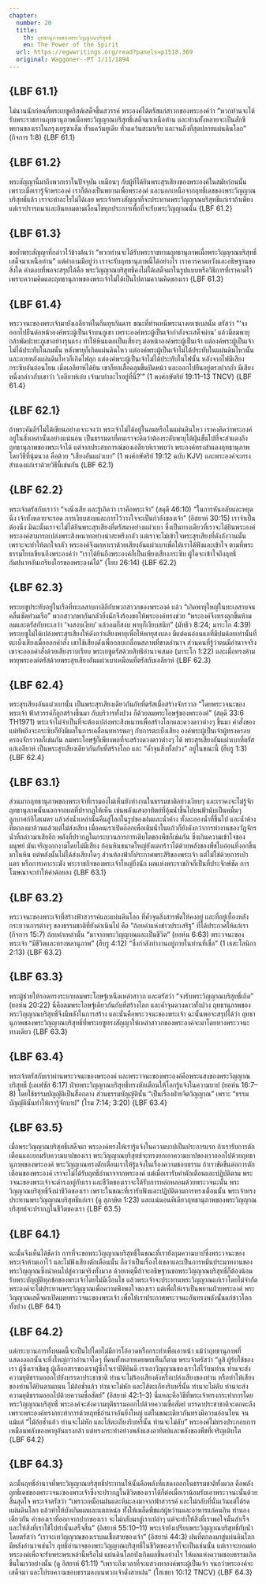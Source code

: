 ```yaml
---
chapter:
  number: 20
  title:
    th: ฤทธานุภาพของพระวิญญาณบริสุทธิ์
    en: The Power of the Spirit
  url: https://egwwritings.org/read?panels=p1518.369
  original: Waggoner--PT 1/11/1894
---
```


## {LBF 61.1}

ไม่นานนักก่อนที่พระเยซูคริสต์เสด็จขึ้นสวรรค์ พระองค์ได้ตรัสแก่สาวกของพระองค์ว่า “พวกท่านจะได้รับพระราชทานฤทธานุภาพเมื่อพระวิญญาณบริสุทธิ์เสด็จมาเหนือท่าน และท่านทั้งหลายจะเป็นสักขีพยานของเราในกรุงเยรูซาเล็ม ทั่วแคว้นยูเดีย ทั่วแคว้นสะมาเรีย และจนถึงที่สุดปลายแผ่นดินโลก” (กิจการ 1:8) {LBF 61.1}

## {LBF 61.2}

พระสัญญานี้มาถึงพวกเราในปัจจุบัน เหมือนๆ กับผู้ที่ได้ยินพระสุรเสียงของพระองค์ในสมัยก่อนนั้น เพราะเมื่อเรารู้จักพระองค์ เราก็ต้องเป็นพยานเพื่อพระองค์ และนอกเหนือจากฤทธิ์เดชของพระวิญญาณบริสุทธิ์แล้ว เราจะทำอะไรไม่ได้เลย พระเจ้าทรงสัญญาที่จะประทานพระวิญญาณบริสุทธิ์แก่เราถ้าเพียงแต่เราปรารถนาและยินยอมตามเงื่อนไขทุกประการเพื่อที่จะรับพระวิญญาณนั้น {LBF 61.2}

## {LBF 61.3}

ขอย้ำพระสัญญาที่กล่าวไว้ข้างต้นว่า “พวกท่านจะได้รับพระราชทานฤทธานุภาพเมื่อพระวิญญาณบริสุทธิ์เสด็จมาเหนือท่าน” แต่คำถามมีอยู่ว่า เราจะรับฤทธานุภาพนี้ได้อย่างไร เราควรคาดหวังและอธิษฐานขอสิ่งใด คำตอบที่พอจะสรุปได้คือ พระวิญญาณบริสุทธิ์คงไม่ได้เสด็จมาในรูปแบบหรือวิธีการที่เราคาดไว้ เพราะความคิดและฤทธานุภาพของพระเจ้าไม่ได้เป็นไปตามความคิดของเรา {LBF 61.3}

## {LBF 61.4}

พระวจนะของพระเจ้ามายังเอลียาห์ในถิ่นทุรกันดาร ขณะที่ท่านหนีพระนางเยเซเบลนั้น ตรัสว่า “‘จงออกไปยืนต่อหน้าองค์พระผู้เป็นเจ้าบนภูเขา เพราะองค์พระผู้เป็นเจ้ากำลังจะเสด็จผ่าน’ แล้วมีลมพายุกล้าพัดปะทะภูเขาอย่างรุนแรง ทำให้หินแตกเป็นเสี่ยงๆ ต่อหน้าองค์พระผู้เป็นเจ้า แต่องค์พระผู้เป็นเจ้าไม่ได้ประทับในลมนั้น หลังพายุก็เกิดแผ่นดินไหว แต่องค์พระผู้เป็นเจ้าไม่ได้ประทับในแผ่นดินไหวนั้น และภายหลังแผ่นดินไหวก็เกิดไฟลุก แต่องค์พระผู้เป็นเจ้าไม่ได้ประทับในไฟนั้น หลังจากไฟมีเสียงกระซิบอันอ่อนโยน เมื่อเอลียาห์ได้ยิน เขาก็ยกเสื้อคลุมขึ้นปิดหน้า และออกไปยืนอยู่ตรงปากถ้ำ มีเสียงหนึ่งกล่าวกับเขาว่า ‘เอลียาห์เอ๋ย เจ้ามาทำอะไรอยู่ที่นี่?’” (1 พงศ์กษัตริย์ 19:11–13 TNCV) {LBF 61.4}

## {LBF 62.1}

ถ้าพระคัมภีร์ไม่ได้เขียนอย่างเจาะจงว่า พระเจ้าไม่ได้อยู่ในลมหรือในแผ่นดินไหว เราคงคิดว่าพระองค์อยู่ในสิ่งเหล่านั้นอย่างแน่นอน เป็นธรรมดาที่คนเราจะคิดว่าต้องระดับพายุไต้ฝุ่นขั้นไปที่จะสำแดงถึงฤทธานุภาพของพระเจ้าได้ แต่จากประสบการณ์ของเอลียาห์เราพบว่า พระองค์ทรงสำแดงฤทธานุภาพโดยวิธีที่นุ่มนวล คือด้วย “เสียงอันแผ่วเบา” (1 พงศ์กษัตริย์ 19:12 ฉบับ KJV) และพระองค์จะทรงสำแดงแก่เราด้วยวิธีนี้เช่นกัน {LBF 62.1}

## {LBF 62.2}

พระเจ้าตรัสกับเราว่า “จงนิ่งเสีย และรู้เถิดว่า เราคือพระเจ้า” (สดุดี 46:10) “ในการหันกลับและหยุดนิ่ง เจ้าทั้งหลายจะรอด การเงียบสงบและการไว้วางใจจะเป็นกำลังของเจ้า” (อิสยาห์ 30:15) เราจำเป็นต้องนิ่ง มิฉะนั้นเราจะไม่ได้ยินพระสุรเสียงที่ตรัสมาอย่างแผ่วเบา ซึ่งเป็นทางเดียวที่เราจะได้ยินพระองค์ พระองค์สามารถเปล่งพระสิงหนาทอย่างน่าสะพรึงกลัว แต่เราจะไม่เข้าใจพระสุรเสียงที่ดังกังวานนั้น เพราะจะทำให้ตกใจกลัว พระองค์จึงมาหาเราด้วยเสียงอันแผ่วเบาเพื่อให้เราได้ฟังและเข้าใจ ตามที่พระธรรมโยบเขียนถึงพระองค์ว่า “เราได้ยินถึงพระองค์ก็เป็นเพียงเสียงกระซิบ ผู้ใดจะเข้าใจถึงฤทธิ์กัมปนาทอันเกรียงไกรของพระองค์ได้” (โยบ 26:14) {LBF 62.2}

## {LBF 62.3}

พระเยซูประทับอยู่ในเรือที่ทะเลสาบกาลิลีกับพวกสาวกของพระองค์ แล้ว “เกิดพายุใหญ่ในทะเลสาบจนคลื่นซัดท่วมเรือ” พวกสาวกพากันกลัวยิ่งนักจึงร้องขอให้พระองค์ทรงช่วย “พระองค์จึงทรงลุกขึ้นห้ามลมและตรัสกับทะเลว่า ‘จงสงบเงียบ’ แล้วลมก็สงบ พายุก็เงียบสนิท” (มัทธิว 8:24; มาระโก 4:39) พระเยซูไม่ได้เปล่งพระสุรเสียงให้ดังกว่าเสียงพายุเพื่อให้พายุสงบลง มีแต่คนอ่อนแอที่มีปมด้อยเท่านั้นที่ตะเบ็งเสียงเมื่อออกคำสั่ง เขาใช้เสียงดังเพื่อกลบเกลื่อนสภาพที่ขาดอำนาจ ส่วนคนที่รู้ว่าตนมีอำนาจจริง เขาจะออกคำสั่งด้วยเสียงราบเรียบ พระเยซูตรัสด้วยสิทธิอำนาจเสมอ (มาระโก 1:22) และเมื่อทรงห้ามพายุพระองค์ตรัสด้วยพระสุรเสียงอันแผ่วเบาเหมือนที่ตรัสกับเอลียาห์ {LBF 62.3}

## {LBF 62.4}

พระสุรเสียงอันแผ่วเบานั้น เป็นพระสุรเสียงเดียวกันกับที่ตรัสเมื่อสร้างจักรวาล “โดยพระวจนะของพระเจ้า ฟ้าสวรรค์ก็ถูกสร้างขึ้นมา กับบริวารทั้งปวง ก็ด้วยลมพระโอษฐ์ของพระองค์” (สดุดี 33:6 TH1971) พระเจ้าไม่จำเป็นที่จะต้องเปล่งพระสิงหนาทเพื่อสร้างโลกและดวงดาวต่างๆ ขึ้นมา คำสั่งของแม่ทัพถึงจะกระซิบก็ยังมีผลในการเคลื่อนทหารพอๆ กับการตะเบ็งเสียง องค์พระผู้เป็นเจ้าผู้ทรงครอบครองจักรวาลก็เช่นกัน ลมพระโอษฐ์ก็เพียงพอที่จะสร้างดวงดาวต่างๆ ได้ พระสุรเสียงอันแผ่วเบาที่ตรัสแก่เอลียาห์ เป็นพระสุรเสียงเดียวกันกับที่สร้างโลก และ “ค้ำจุนสิ่งทั้งปวง” อยู่ในขณะนี้ (ฮีบรู 1:3) {LBF 62.4}

## {LBF 63.1}

ส่วนมากฤทธานุภาพของพระเจ้าที่เรามองไม่เห็นยังทำงานในธรรมชาติอย่างเงียบๆ และเราคงจะไม่รู้จักฤทธานุภาพนั้นนอกจากผลที่ปรากฏให้เห็น เช่นพลังแสงอาทิตย์ที่อุ้มน้ำขึ้นไปบนฟ้านับเป็นหมื่นๆ ลูกบาศก์กิโลเมตร แล้วส่งน้ำเหล่านั้นคืนสู่โลกในรูปของฝนและน้ำค้าง ทั้งละอองน้ำที่ขึ้นไป และน้ำค้างที่ตกลงมาล้วนแล้วแต่ไม่ส่งเสียง เมื่อคนเราเปิดก๊อกเพื่อเติมน้ำในแก้วก็ยังดังกว่าการทำงานของวัฏจักรน้ำที่กล่าวมาเสียอีก พลังที่ปรากฏในกระบวนการการเติบโตของพืชก็เช่นกัน ซึ่งเกินความเข้าใจของมนุษย์ มันเจริญงอกงามโดยไม่มีเสียง ก้อนหินขนาดใหญ่ยังแตกร้าวได้ด้วยพลังของพืชใบอ่อนที่งอกขึ้นมาในหิน แต่พลังนั้นไม่ได้ส่งเสียงใดๆ ส่วนท้องฟ้าก็ประกาศพระสิริของพระเจ้า แต่ไม่ใช่ด้วยการเป่าแตร หรือการเคาะระฆัง พระราชกิจของพระเจ้าใหญ่ยิ่งนัก ผลแห่งพระราชกิจก็เป็นที่ประจักษ์ชัด การโฆษณาจะทำให้ค่าด้อยลง {LBF 63.1}

## {LBF 63.2}

พระวจนะของพระเจ้าที่สร้างฟ้าสวรรค์และแผ่นดินโลก ที่ค้ำจุนสิ่งสารพัดให้คงอยู่ และที่อยู่เบื้องหลังกระบวนการต่างๆ ของธรรมชาติที่ยังดำเนินไป คือ “ถ้อยคำแห่งข่าวประเสริฐ” ที่ได้ประกาศให้แก่เรา (กิจการ 15:7) ถ้อยคำเหล่านั้น “มาจากพระวิญญาณและเป็นชีวิต” (ยอห์น 6:63) พระวจนะของพระเจ้า “มีชีวิตและทรงพลานุภาพ” (ฮีบรู 4:12) “ซึ่งกำลังทำงานอยู่ภายในท่านที่เชื่อ” (1 เธสะโลนิกา 2:13) {LBF 63.2}

## {LBF 63.3}

พระผู้ช่วยให้รอดทรงระบายลมพระโอษฐ์เหนือเหล่าสาวก และตรัสว่า “จงรับพระวิญญาณบริสุทธิ์เถิด” (ยอห์น 20:22) นี่คือลมพระโอษฐ์เดียวกันกับที่สร้างโลก และค้ำจุนดวงดาวทั้งปวง ฤทธานุภาพของพระวิญญาณบริสุทธิ์จึงมีพลังในการสร้าง และนั่นคือพระวจนะของพระเจ้า ฉะนั้นพอจะสรุปได้ว่า ฤทธานุภาพของพระวิญญาณบริสุทธิ์ที่พระเยซูทรงสัญญาให้เหล่าสาวกของพระองค์จะมาโดยทางพระวจนะทางเดียว {LBF 63.3}

## {LBF 63.4}

พระเจ้าตรัสกับเราผ่านพระวจนะของพระองค์ และพระวจนะของพระองค์คือพระแสงของพระวิญญาณบริสุทธิ์ (เอเฟซัส 6:17) ฝ่ายพระวิญญาณบริสุทธิ์ทรงตักเตือนให้โลกรู้แจ้งในความบาป (ยอห์น 16:7–8) โดยใช้ธรรมบัญญัติเป็นสื่อกลาง ส่วนธรรมบัญญัตินั้น “เป็นเรื่องฝ่ายจิตวิญญาณ” เพราะ “ธรรมบัญญัตินั้นทำให้เรารู้จักบาป” (โรม 7:14; 3:20) {LBF 63.4}

## {LBF 63.5}

เมื่อพระวิญญาณบริสุทธิ์เสด็จมา พระองค์ทรงให้เรารู้แจ้งในความบาปเป็นประการแรก ถ้าเรารับการตักเตือนและยอมรับความบาปของเรา พระวิญญาณบริสุทธ์จะทรงยกเอาความบาปของเราออกไปด้วยฤทธานุภาพของพระองค์ พระวิญญาณทรงตักเตือนเราให้รู้แจ้งในเรื่องความชอบธรรม ถ้าเราขัดขืนต่อการตักเตือนของพระองค์ เราจะไม่ได้รับฤทธิ์อำนาจจากพระองค์ แต่เมื่อเรารับคำตักเตือนและปฏิบัติตาม พระวจนะของพระเจ้าจะดำรงอยู่กับเรา และชีวิตของเราจะได้รับการหล่อหลอมด้วยพระวจนะนั้น พระวิญญาณบริสุทธิ์จึงนำชีวิตของเรา เพราะในขณะที่เรารับฟังและปฏิบัติตามการทรงเตือนนั้น พระเจ้าทรงประทานพระวิญญาณบริสุทธิ์แก่เรา (ดู สุภาษิต 1:23) และแน่นอนทีเดียวฤทธานุภาพของพระวิญญาณบริสุทธ์จะปรากฏในชีวิตของเรา {LBF 63.5}

## {LBF 64.1}

ฉะนั้นจึงเห็นได้ชัดว่า การที่จะขอพระวิญญาณบริสุทธิ์ในขณะที่เรายังกุมความบาปซึ่งพระวจนะของพระเจ้าห้ามเอาไว้ และไม่ฟังเสียงตักเตือนนั้น ถือว่าเป็นเรื่องโง่เขลาและเป็นการหมิ่นประมาทงานของพระวิญญาณซึ่งนำคนไปสู่ความจริงทั้งมวล ด้วยเหตุนี้ถ้าจะอธิษฐานขอพระวิญญาณบริสุทธิ์ก็ต้องน้อมรับพระบัญญัติทุกข้อของพระเจ้าโดยไม่มีเงื่อนไข แล้วพระเจ้าจะประทานพระวิญญาณแก่เราโดยไม่จำกัด พระองค์จะไม่ประทานพระวิญญาณเพื่อความพึงพอใจของเรา แต่เพื่อให้เราเป็นพยานฝ่ายพระองค์ พระวิญญาณเสด็จมาเปิดเผยพระวจนะของพระเจ้า เพื่อให้เราประกาศพระวจนะอันทรงพลังนั้นแก่ชาวโลกทั้งปวง {LBF 64.1}

## {LBF 64.2}

แต่กระบวนการทั้งหมดนี้จะเป็นไปโดยไม่มีการโอ้อวดหรือกระทำเพื่อเอาหน้า แม้ว่าฤทธานุภาพที่แสดงออกนั้นจะยิ่งใหญ่กว่าอำนาจใดๆ ที่คนทั้งหลายเคยพบเห็นก็ตาม พระเจ้าตรัสว่า “ดูสิ ผู้รับใช้ของเรา ผู้ซึ่งเราเชิดชู ผู้เลือกสรรของเราผู้ซึ่งใจเราปีติยินดี เราเอาวิญญาณของเราใส่ไว้บนท่าน ท่านจะส่งความยุติธรรมออกไปยังบรรดาประชาชาติ ท่านจะไม่ร้องเสียงดังหรือเปล่งเสียงของท่าน หรือทำให้เสียงของท่านได้ยินตามถนน ไม้อ้อช้ำแล้ว ท่านจะไม่หัก และไส้ตะเกียงริบหรี่นั้น ท่านจะไม่ดับ ท่านจะส่งความยุติธรรมออกไปด้วยความซื่อสัตย์” (อิสยาห์ 42:1–3) นี่แหละคือวิธีที่พระเจ้าทรงกระทำการโดยพระวิญญาณบริสุทธิ์ พระองค์จะส่งความยุติธรรมออกไปด้วยความซื่อสัตย์ บรรดาประชาชาติจะตกตะลึง เพราะพระองค์ทรงกระทำการด้วยฤทธิ์อำนาจอันยิ่งใหญ่ แต่ในขณะเดียวกันทรงมีความอ่อนโยน จนแม้แต่ “ไม้อ้อช้ำแล้ว ท่านจะไม่หัก และไส้ตะเกียงริบหรี่นั้น ท่านจะไม่ดับ” พระองค์ไม่ทรงประกอบการเหมือนพลังของพายุอันแรงกล้า แต่ทรงกระทำอย่างพลังแสงอาทิตย์และพลังของพืชที่เจริญเติบโต {LBF 64.2}

## {LBF 64.3}

ฉะนั้นฤทธิ์อำนาจที่พระวิญญาณบริสุทธิ์ประทานให้นั้นคือพลังที่แสดงออกในธรรมชาติทั้งมวล คือพลังฤทธิ์เดชของพระวจนะของพระเจ้าซึ่งจะปรากฏในชีวิตของเราได้ก็ต่อเมื่อเราน้อมรับเอาพระวจนะนั้นด้วยสิ้นสุดใจ พระเจ้าตรัสว่า “เพราะเหมือนฝนและหิมะลงมาจากฟ้าสวรรค์ และไม่กลับที่นั่นเว้นแต่ได้รดแผ่นดินโลก แล้วทำให้บังเกิดผลและแตกหน่อ ทั้งให้เมล็ดพืชแก่ผู้หว่านและอาหารแก่คนกิน ทำนองเดียวกัน คำของเราที่ออกจากปากของเรา จะไม่กลับมาสู่เราเปล่าๆ แต่จะทำให้สิ่งที่เราพอใจนั้นสำเร็จ และให้สิ่งที่เราใช้ไปทำนั้นเสร็จสิ้น” (อิสยาห์ 55:10–11) พระเจ้ายังเปรียบพระวิญญาณบริสุทธิ์กับน้ำ โดยตรัสว่า “เราจะเทวิญญาณของเราบนเชื้อสายของเจ้า” (อิสยาห์ 44:3) ฝนที่ตกลงมาสู่แผ่นดินโลกมีพลังอำนาจเช่นไร ฤทธิ์อำนาจของพระวิญญาณบริสุทธิ์ในชีวิตของเราก็จะเป็นเช่นนั้น แต่เราจะยอมต่อพระองค์เพื่อจะรับพระพรเหล่านี้หรือไม่ แผ่นดินโลกบังเกิดผลขึ้นอย่างไร ให้ผลแห่งความชอบธรรมเกิดขึ้นในเราอย่างนั้น (ดู อิสยาห์ 61:11) “เพราะถึงเวลาที่จะแสวงหาองค์พระผู้เป็นเจ้า จนกว่าพระองค์จะเสด็จมา และโปรยความชอบธรรมลงบนพวกเจ้าดั่งสายฝน” (โฮเชยา 10:12 TNCV) {LBF 64.3}
